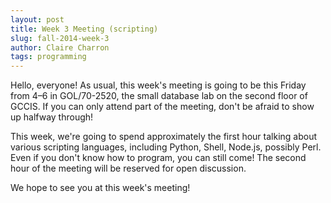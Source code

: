 ```yaml
---
layout: post
title: Week 3 Meeting (scripting)
slug: fall-2014-week-3
author: Claire Charron
tags: programming
---
```


Hello, everyone! As usual, this week's meeting is going to be this Friday from 4–6 in GOL/70-2520, the small database lab on the second floor of GCCIS. If you can only attend part of the meeting, don't be afraid to show up halfway through!

This week, we're going to spend approximately the first hour talking about various scripting languages, including Python, Shell, Node.js, possibly Perl. Even if you don't know how to program, you can still come! The second hour of the meeting will be reserved for open discussion.

We hope to see you at this week's meeting!
